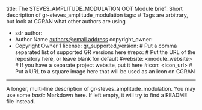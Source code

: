 title: The STEVES_AMPLITUDE_MODULATION OOT Module
brief: Short description of gr-steves_amplitude_modulation
tags: # Tags are arbitrary, but look at CGRAN what other authors are using
  - sdr
author:
  - Author Name <authors@email.address>
copyright_owner:
  - Copyright Owner 1
license:
gr_supported_version: # Put a comma separated list of supported GR versions here
#repo: # Put the URL of the repository here, or leave blank for default
#website: <module_website> # If you have a separate project website, put it here
#icon: <icon_url> # Put a URL to a square image here that will be used as an icon on CGRAN
---
A longer, multi-line description of gr-steves_amplitude_modulation.
You may use some *basic* Markdown here.
If left empty, it will try to find a README file instead.
